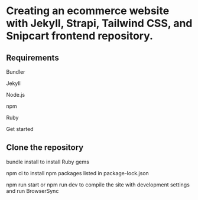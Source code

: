 # Creating an ecommerce website with Jekyll, Strapi, Tailwind CSS, and Snipcart frontend repository.

## Requirements

Bundler

Jekyll

Node.js

npm

Ruby

Get started
## Clone the repository

bundle install to install Ruby gems

npm ci to install npm packages listed in package-lock.json

npm run start or npm run dev to compile the site with development settings and run BrowserSync
